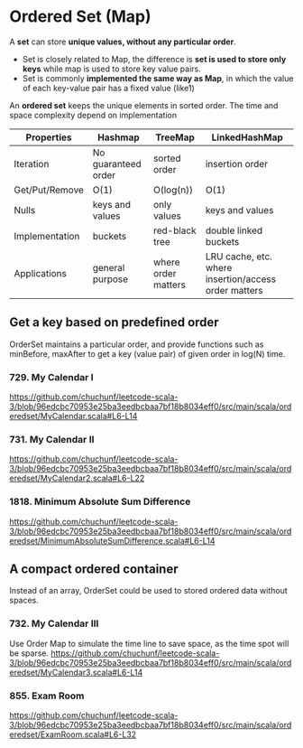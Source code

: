 # Ordered Set (Map)

A **set** can store **unique values, without any particular order**.

* Set is closely related to Map, the difference is **set is used to store only keys** while map is used to store key value pairs.
* Set is commonly **implemented the same way as Map**, in which the value of each key-value pair has a fixed value (like1)

An **ordered set** keeps the unique elements in sorted order. The time and space complexity depend on implementation

| Properties     | Hashmap             | TreeMap             | LinkedHashMap  |
|----------------|---------------------|---------------------|----------------|
| Iteration      | No guaranteed order | sorted order        | insertion order |
| Get/Put/Remove | O(1)                | O(log(n))           | O(1)           |
| Nulls          | keys and values     | only values         | keys and values |
| Implementation | buckets             | red-black tree      | double linked buckets |
| Applications   | general purpose     | where order matters | LRU cache, etc. where insertion/access order matters |


## Get a key based on predefined order
OrderSet maintains a particular order, and provide functions such as minBefore, maxAfter to get a key (value pair) of given order in log(N) time.

### 729. My Calendar I
https://github.com/chuchunf/leetcode-scala-3/blob/96edcbc70953e25ba3eedbcbaa7bf18b8034eff0/src/main/scala/orderedset/MyCalendar.scala#L6-L14

### 731. My Calendar II
https://github.com/chuchunf/leetcode-scala-3/blob/96edcbc70953e25ba3eedbcbaa7bf18b8034eff0/src/main/scala/orderedset/MyCalendar2.scala#L6-L22

### 1818. Minimum Absolute Sum Difference
https://github.com/chuchunf/leetcode-scala-3/blob/96edcbc70953e25ba3eedbcbaa7bf18b8034eff0/src/main/scala/orderedset/MinimumAbsoluteSumDifference.scala#L6-L14

## A compact ordered container
Instead of an array, OrderSet could be used to stored ordered data without spaces.

### 732. My Calendar III
Use Order Map to simulate the time line to save space, as the time spot will be sparse.
https://github.com/chuchunf/leetcode-scala-3/blob/96edcbc70953e25ba3eedbcbaa7bf18b8034eff0/src/main/scala/orderedset/MyCalendar3.scala#L6-L14

### 855. Exam Room
https://github.com/chuchunf/leetcode-scala-3/blob/96edcbc70953e25ba3eedbcbaa7bf18b8034eff0/src/main/scala/orderedset/ExamRoom.scala#L6-L32

